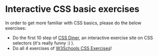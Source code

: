 # Interactive CSS basic exercises

In order to get more familiar with CSS basics, please do the below exercises:

  * Do the first 10 step of [CSS Diner](https://flukeout.github.io), an interactive exercise site on CSS selectors (it's really funny :) ).
  * Do all 4 exercises of [W3Schools CSS Exercises](https://www.w3schools.com/css/exercise.asp)!


